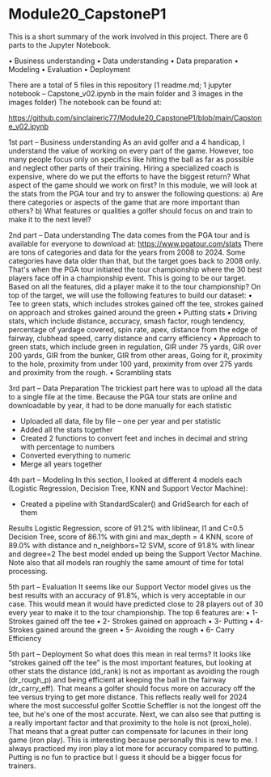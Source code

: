 # Module20_CapstoneP1

This is a short summary of the work involved in this project. There are 6 parts to the Jupyter Notebook.

•	Business understanding
•	Data understanding
•	Data preparation
•	Modeling
•	Evaluation
•	Deployment

There are a total of 5 files in this repository (1 readme.md; 1 jupyter notebook – Capstone_v02.ipynb in the main folder and 3 images in the images folder)
The notebook can be found at: 

https://github.com/sinclaireric77/Module20_CapstoneP1/blob/main/Capstone_v02.ipynb

1st part – Business understanding
As an avid golfer and a 4 handicap, I understand the value of working on every part of the game. However, too many people focus only on specifics like hitting the ball as far as possible and neglect other parts of their training. Hiring a specialized coach is expensive, where do we put the efforts to have the biggest return? What aspect of the game should we work on first?
In this module, we will look at the stats from the PGA tour and try to answer the following questions:
a) Are there categories or aspects of the game that are more important than others?
b) What features or qualities a golfer should focus on and train to make it to the next level?

2nd part – Data understanding
The data comes from the PGA tour and is available for everyone to download at: https://www.pgatour.com/stats
There are tons of categories and data for the years from 2008 to 2024. Some categories have data older than that, but the target goes back to 2008 only. That's when the PGA tour initiated the tour championship where the 30 best players face off in a championship event. This is going to be our target.
Based on all the features, did a player make it to the tour championship?
On top of the target, we will use the following features to build our dataset:
•	Tee to green stats, which includes strokes gained off the tee, strokes gained on approach and strokes gained around the green
•	Putting stats
•	Driving stats, which include distance, accuracy, smash factor, rough tendency, percentage of yardage covered, spin rate, apex, distance from the edge of fairway, clubhead speed, carry distance and carry efficiency
•	Approach to green stats, which include green in regulation, GIR under 75 yards, GIR over 200 yards, GIR from the bunker, GIR from other areas, Going for it, proximity to the hole, proximity from under 100 yard, proximity from over 275 yards and proximity from the rough.
•	Scrambling stats

3rd part – Data Preparation
The trickiest part here was to upload all the data to a single file at the time. Because the PGA tour stats are online and downloadable by year, it had to be done manually for each statistic
-	Uploaded all data, file by file – one per year and per statistic
-	Added all the stats together
-	Created 2 functions to convert feet and inches in decimal and string with percentage to numbers
-	Converted everything to numeric
-	Merge all years together

4th part – Modeling 
In this section, I looked at different 4 models each (Logistic Regression, Decision Tree, KNN and Support Vector Machine):
-	Created a pipeline with StandardScaler() and GridSearch for each of them

Results
Logistic Regression, score of 91.2% with liblinear, l1 and C=0.5
Decision Tree, score of 86.1% with gini and max_depth = 4
KNN, score of 89.0% with distance and n_neighbors=12
SVM, score of 91.8% with linear and degree=2
The best model ended up being the Support Vector Machine. Note also that all models ran roughly the same amount of time for total processing.

5th part – Evaluation
It seems like our Support Vector model gives us the best results with an accuracy of 91.8%, which is very acceptable in our case. This would mean it would have predicted close to 28 players out of 30 every year to make it to the tour championship.
The top 6 features are:
•	1- Strokes gained off the tee
•	2- Strokes gained on approach
•	3- Putting
•	4- Strokes gained around the green
•	5- Avoiding the rough
•	6- Carry Efficiency
 

5th part – Deployment
So what does this mean in real terms?
It looks like “strokes gained off the tee” is the most important features, but looking at other stats the distance (dd_rank) is not as important as avoiding the rough (dr_rough_p) and being efficient at keeping the ball in the fairway (dr_carry_eff). That means a golfer should focus more on accuracy off the tee versus trying to get more distance. This reflects really well for 2024 where the most successful golfer Scottie Scheffler is not the longest off the tee, but he's one of the most accurate.
Next, we can also see that putting is a really important factor and that proximity to the hole is not (proxi_hole). That means that a great putter can compensate for lacunes in their long game (iron play). This is interesting because personally this is new to me. I always practiced my iron play a lot more for accuracy compared to putting. Putting is no fun to practice but I guess it should be a bigger focus for trainers.
